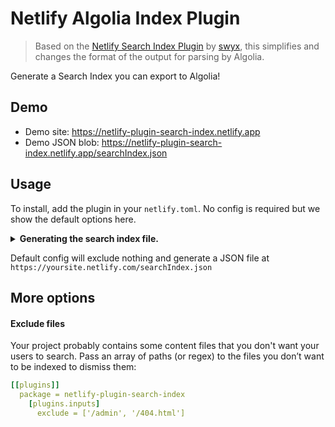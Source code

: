 # Netlify Algolia Index Plugin

> Based on the [Netlify Search Index Plugin](https://github.com/sw-yx/netlify-plugin-search-index) by [swyx](https://github.com/sw-yx), this simplifies and changes the format of the output for parsing by Algolia.

Generate a Search Index you can export to Algolia!

## Demo

- Demo site: https://netlify-plugin-search-index.netlify.app
- Demo JSON blob: https://netlify-plugin-search-index.netlify.app/searchIndex.json

## Usage

To install, add the plugin in your `netlify.toml`. No config is required but we show the default options here.

<details>
<summary><b>Generating the search index file.</b></summary>

```toml
[[plugins]]
  package = netlify-plugin-algolia-index
    # all inputs is optional, we just show you the defaults below
    # [plugins.inputs]
      # exclude = [] # don't index this file
      # publishDirJSONFileName = searchIndex
```
</details>

Default config will exclude nothing and generate a JSON file at `https://yoursite.netlify.com/searchIndex.json`

## More options

#### Exclude files

Your project probably contains some content files that you don't want your users to search. Pass an array of paths (or regex) to the files you don’t want to be indexed to dismiss them:

```yml
[[plugins]]
  package = netlify-plugin-search-index
    [plugins.inputs]
      exclude = ['/admin', '/404.html']
```